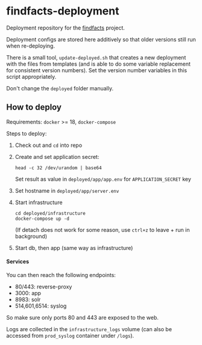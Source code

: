 # findfacts-deployment
Deployment repository for the [findfacts](https://www.github.com/qaware/isabelle-afp-search) project.

Deployment configs are stored here additively so that older versions still run when re-deploying.

There is a small tool, `update-deployed.sh` that creates a new deployment with the files from templates
(and is able to do some variable replacement for consistent version numbers).
Set the version number variables in this script appropriately.

Don't change the `deployed` folder manually.

## How to deploy
Requirements: `docker` >= 18, `docker-compose`

Steps to deploy:
1. Check out and `cd` into repo
2. Create and set application secret:

   ```shell
   head -c 32 /dev/urandom | base64
   ```
   Set result as value in `deployed/app/app.env` for `APPLICATION_SECRET` key
3. Set hostname in `deployed/app/server.env`
4. Start infrastructure

   ```shell
   cd deployed/infrastructure
   docker-compose up -d
   ```
   (If detach does not work for some reason, use `ctrl+z` to leave + run in background)
5. Start db, then app (same way as infrastructure)

#### Services
You can then reach the following endpoints:
 - 80/443: reverse-proxy
 - 3000: app
 - 8983: solr
 - 514,601,6514: syslog
 
So make sure only ports 80 and 443 are exposed to the web.

Logs are collected in the `infrastructure_logs` volume (can also be accessed from `prod_syslog` container under `/logs`).
